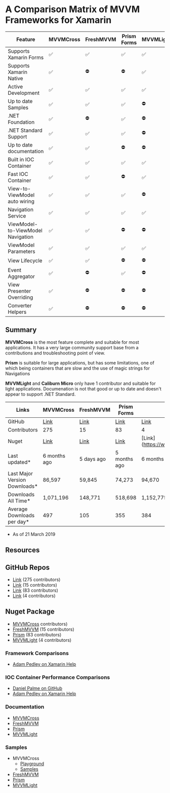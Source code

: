 # A Comparison Matrix of MVVM Frameworks for Xamarin

|Feature|MVVMCross|FreshMVVM|Prism Forms|MVVMLight|
|-------|---------|---------|-----------|---------|
|Supports Xamarin Forms|:white_check_mark:|:white_check_mark:|:white_check_mark:|:white_check_mark:|
|Supports Xamarin Native|:white_check_mark:|:no_entry:|:no_entry:|:white_check_mark:|
|Active Development|:white_check_mark:|:white_check_mark:|:white_check_mark:|:white_check_mark:|
|Up to date Samples|:white_check_mark:|:white_check_mark:|:white_check_mark:|:no_entry:|
|.NET Foundation|:white_check_mark:|:no_entry:|:white_check_mark:|:no_entry:|
|.NET Standard Support|:white_check_mark:|:white_check_mark:|:white_check_mark:|:no_entry:|
|Up to date documentation|:white_check_mark:|:white_check_mark:|:no_entry:|:no_entry:|
|Built in IOC Container|:white_check_mark:|:white_check_mark:|:white_check_mark:|:white_check_mark:|
|Fast IOC Container|:white_check_mark:|:white_check_mark:|:no_entry:|:white_check_mark:|
|View-to-ViewModel auto wiring|:white_check_mark:|:white_check_mark:|:white_check_mark:|:no_entry:|
|Navigation Service|:white_check_mark:|:white_check_mark:|:white_check_mark:|:white_check_mark:|
|ViewModel-to-ViewModel Navigation|:white_check_mark:|:white_check_mark:|:no_entry:|:no_entry:|
|ViewModel Parameters|:white_check_mark:|:white_check_mark:|:white_check_mark:|:white_check_mark:|
|View Lifecycle|:white_check_mark:|:white_check_mark:|:no_entry:|:no_entry:|
|Event Aggregator|:white_check_mark:|:no_entry:|:white_check_mark:|:no_entry:|
|View Presenter Overriding|:white_check_mark:|:no_entry:|:no_entry:|:no_entry:|
|Converter Helpers|:white_check_mark:|:no_entry:|:no_entry:|:no_entry:|


## Summary

**MVVMCross** is the most feature complete and suitable for most applications. It has a very large community support base from a contributions and troubleshooting point of view. 

**Prism** is suitable for large applications, but has some limitations, one of which being containers that are slow and the use of magic strings for Navigations

**MVVMLight** and **Caliburn Micro** only have 1 contributor and suitable for light applications. Documenation is not that good or up to date and doesn't appear to support .NET Standard. 


|Links|MVVMCross|FreshMVVM|Prism Forms|MVVMLight|
|-----|---------|---------|-----------|---------|
|GitHub|[Link](https://github.com/MvvmCross/MvvmCross)|[Link](https://github.com/rid00z/FreshMvvm)|[Link](https://github.com/PrismLibrary/Prism)|[Link](https://github.com/lbugnion/mvvmlight)|
|Contributors|275|15|83|4|
|Nuget|[Link](https://www.nuget.org/packages/MvvmCross/)|[Link](https://www.nuget.org/packages/FreshMvvm/)|[Link](https://www.nuget.org/packages/Prism.Forms/)|[Link](https://www.nuget.org/packages/MvvmLight/|
|Last updated*|6 months ago|5 days ago|5 months ago|6 months ago|
|Last Major Version Downloads*|86,597|59,845|74,273|94,670|
|Downloads All Time*|1,071,196|148,771|518,698|1,152,775|
|Average Downloads per day*|497|105|355|384|

* As of 21 March 2019

## Resources

## GitHub Repos

- [Link](https://github.com/MvvmCross/MvvmCross) (275 contributors)
- [Link](https://github.com/rid00z/FreshMvvm) (15 contributors)
- [Link](https://github.com/PrismLibrary/Prism) (83 contributors)
- [Link](https://github.com/lbugnion/mvvmlight) (4 contributors)

## Nuget Package

- [MVVMCross](https://www.nuget.org/packages/MvvmCross/)  contributors)
- [FreshMVVM](https://github.com/rid00z/FreshMvvm) (15 contributors)
- [Prism](https://github.com/PrismLibrary/Prism) (83 contributors)
- [MVVMLight](https://github.com/lbugnion/mvvmlight) (4 contributors)

### Framework Comparisons
- [Adam Pedley on Xamarin Help](https://xamarinhelp.com/use-xamarin-forms-mvvm-framework/)

### IOC Container Performance Comparisons

- [Daniel Palme on GitHub](https://github.com/danielpalme/IocPerformance)
- [Adam Pedley on Xamarin Help](https://xamarinhelp.com/ioc-container-performance/)

### Documentation

- [MVVMCross](https://www.mvvmcross.com/documentation/)
- [FreshMVVM](https://github.com/rid00z/FreshMvvm)
- [Prism](http://prismlibrary.github.io/docs/)
- [MVVMLight](https://galasoft.ch/posts/2014/07/using-xamarin-forms-with-mvvmlight)

### Samples

- MVVMCross
  - [Playground](https://github.com/MvvmCross/MvvmCross/tree/develop/Projects/Playground)
  - [Samples](https://github.com/MvvmCross/MvvmCross-Samples)
- [FreshMVVM](https://github.com/rid00z/FreshMvvm/tree/master/samples)
- [Prism](https://github.com/PrismLibrary/Prism-Samples-Forms.git)
- [MVVMLight](https://github.com/lbugnion/sample-crossplatform-flowers.git)


